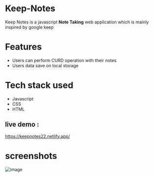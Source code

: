 # Keep-Notes
Keep Notes is a javascript **Note Taking** web application which is mainly inspired by google keep

# Features 
- Users can perform CURD operation with their notes
- Users data save on local storage

# Tech stack used 
- Javascript
- CSS
- HTML


## live demo :
https://keepnotes22.netlify.app/

# screenshots
![image](https://user-images.githubusercontent.com/106578262/176893866-27c2dc12-cb80-4472-9e5b-9b6bbfc2685c.png)



